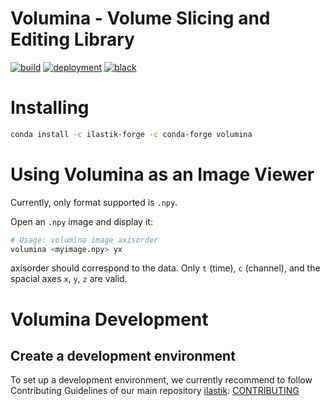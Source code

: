 **Volumina** - Volume Slicing and Editing Library
=============================================

[![build](https://github.com/ilastik/volumina/workflows/test/badge.svg)](https://github.com/ilastik/volumina/actions)
[![deployment](https://github.com/ilastik/volumina/workflows/deploy/badge.svg)](https://github.com/ilastik/volumina/actions)
[![black](https://github.com/ilastik/volumina/workflows/lint/badge.svg)](https://github.com/ilastik/volumina/actions)


Installing
==========

```bash
conda install -c ilastik-forge -c conda-forge volumina
```

Using Volumina as an Image Viewer
=================================

Currently, only format supported is `.npy`.

Open an `.npy` image and display it:

```bash
# Usage: volumina image axisorder
volumina <myimage.npy> yx
```

axisorder should correspond to the data. Only `t` (time), `c` (channel), and the spacial axes `x`, `y`, `z` are valid.


Volumina Development
====================

Create a development environment
--------------------------------

To set up a development environment, we currently recommend to follow Contributing Guidelines of our main repository [ilastik](https://github.com/ilastik/ilastik): [CONTRIBUTING](https://github.com/ilastik/ilastik/blob/master/CONTRIBUTING.md)
